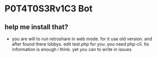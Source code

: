 # P0T4T0S3Rv1C3 Bot
## help me install that? 
- you are will to run retroshare in web mode. for it use old version. and after found there lobbys. edit test.php for you. you need php-cli. Its information is enough i think. yet you can to write in issues
